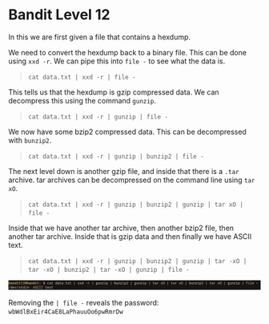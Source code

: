# Bandit Level 12

In this we are first given a file that contains a hexdump.

We need to convert the hexdump back to a binary file. This can be done using `xxd -r`. We can pipe this into `file -` to see what the data is.
> `cat data.txt | xxd -r | file -`

This tells us that the hexdump is gzip compressed data. We can decompress this using the command `gunzip`.
> `cat data.txt | xxd -r | gunzip | file -`

We now have some bzip2 compressed data. This can be decompressed with `bunzip2`.
> `cat data.txt | xxd -r | gunzip | bunzip2 | file -`

The next level down is another gzip file, and inside that there is a `.tar` archive. tar archives can be decompressed on the command line using `tar xO`.
> `cat data.txt | xxd -r | gunzip | bunzip2 | gunzip | tar xO | file -`

Inside that we have another tar archive, then another bzip2 file, then another tar archive. Inside that is gzip data and then finally we have ASCII text.
> `cat data.txt | xxd -r | gunzip | bunzip2 | gunzip | tar -xO | tar -xO | bunzip2 | tar -xO | gunzip | file -`

![bandit12-ascii.png](../src/bandit12-ascii.png)

Removing the `| file -` reveals the password: `wbWdlBxEir4CaE8LaPhauuOo6pwRmrDw`
